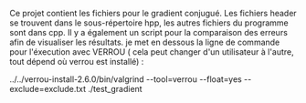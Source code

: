 

Ce projet contient les fichiers pour le gradient conjugué. Les fichiers header se trouvent dans le sous-répertoire hpp, 
les autres fichiers du programme sont dans cpp. 
Il y a également un script pour la comparaison des erreurs afin de visualiser les résultats. je met en dessous la ligne de commande
pour l'éxecution avec VERROU ( cela peut changer d'un utilisateur à l'autre, tout dépend où verrou est installé) : 


../../verrou-install-2.6.0/bin/valgrind --tool=verrou --float=yes --exclude=exclude.txt ./test_gradient


